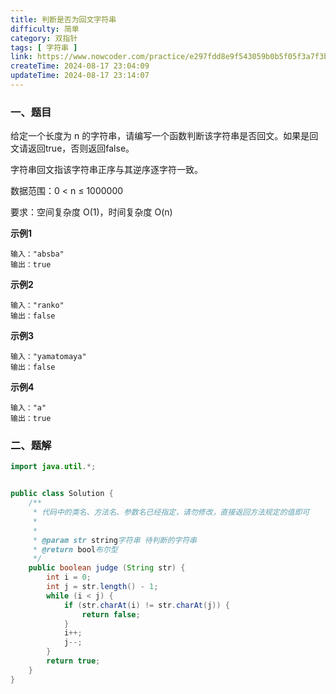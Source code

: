 ```yaml
---
title: 判断是否为回文字符串
difficulty: 简单
category: 双指针
tags: [ 字符串 ]
link: https://www.nowcoder.com/practice/e297fdd8e9f543059b0b5f05f3a7f3b2
createTime: 2024-08-17 23:04:09
updateTime: 2024-08-17 23:14:07
---
```


### 一、题目

给定一个长度为 n 的字符串，请编写一个函数判断该字符串是否回文。如果是回文请返回true，否则返回false。

字符串回文指该字符串正序与其逆序逐字符一致。

数据范围：0 < n ≤ 1000000

要求：空间复杂度 O(1)，时间复杂度 O(n)

**示例1**

```
输入："absba"
输出：true
```

**示例2**

```
输入："ranko"
输出：false
```

**示例3**

```
输入："yamatomaya"
输出：false
```

**示例4**

```
输入："a"
输出：true
```

### 二、题解

```java
import java.util.*;


public class Solution {
    /**
     * 代码中的类名、方法名、参数名已经指定，请勿修改，直接返回方法规定的值即可
     *
     * 
     * @param str string字符串 待判断的字符串
     * @return bool布尔型
     */
    public boolean judge (String str) {
        int i = 0;
        int j = str.length() - 1;
        while (i < j) {
            if (str.charAt(i) != str.charAt(j)) {
                return false;
            }
            i++;
            j--;
        }
        return true;
    }
}
```